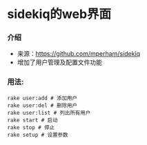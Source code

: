 sidekiq的web界面
======

### 介绍
 * 来源：https://github.com/mperham/sidekiq
 * 增加了用户管理及配置文件功能

### 用法:
    rake user:add # 添加用户
    rake user:del # 删除用户
    rake user:list # 列出所有用户
    rake start # 启动
    rake stop # 停止
    rake setup # 设置参数




